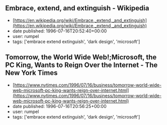 ## Embrace, extend, and extinguish - Wikipedia
 - [https://en.wikipedia.org/wiki/Embrace,_extend,_and_extinguish](https://en.wikipedia.org/wiki/Embrace,_extend,_and_extinguish)
 - date published: 1996-07-16T20:52:40+00:00
 - user: rumpel
 - tags: ['embrace extend extinguish', 'dark design', 'microsoft']

## Tomorrow, the World Wide Web!;Microsoft, the PC King, Wants to Reign Over the Internet - The New York Times
 - [https://www.nytimes.com/1996/07/16/business/tomorrow-world-wide-web-microsoft-pc-king-wants-reign-over-internet.html](https://www.nytimes.com/1996/07/16/business/tomorrow-world-wide-web-microsoft-pc-king-wants-reign-over-internet.html)
 - date published: 1996-07-16T20:56:25+00:00
 - user: rumpel
 - tags: ['embrace extend extinguish', 'dark design', 'microsoft']

